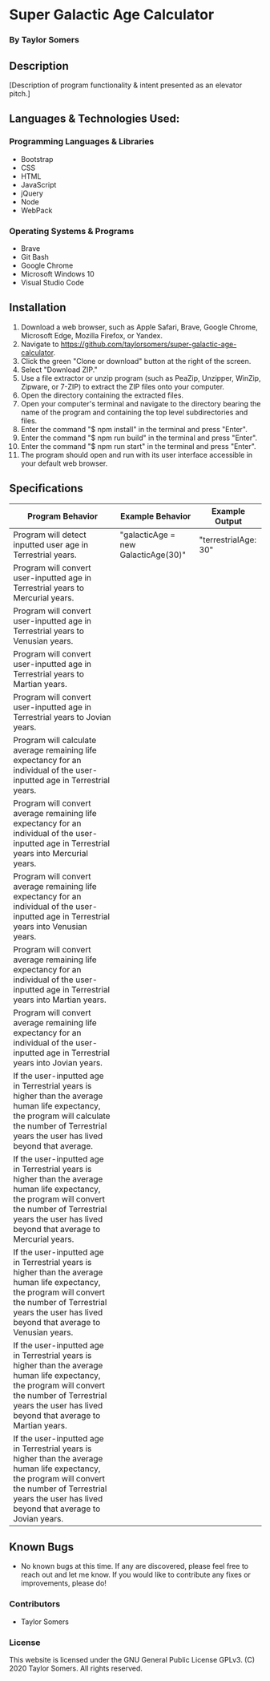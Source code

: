 # Super Galactic Age Calculator

  ### By Taylor Somers

## Description

  [Description of program functionality & intent presented as an elevator pitch.]

## Languages & Technologies Used:

  ### Programming Languages & Libraries
  * Bootstrap
  * CSS
  * HTML
  * JavaScript
  * jQuery
  * Node
  * WebPack

  ### Operating Systems & Programs
  * Brave
  * Git Bash
  * Google Chrome
  * Microsoft Windows 10
  * Visual Studio Code

## Installation

  1.  Download a web browser, such as Apple Safari, Brave, Google Chrome, Microsoft Edge, Mozilla Firefox, or Yandex.
  2.  Navigate to https://github.com/taylorsomers/super-galactic-age-calculator.
  3.  Click the green "Clone or download" button at the right of the screen.
  4.  Select "Download ZIP."
  5.  Use a file extractor or unzip program (such as PeaZip, Unzipper, WinZip, Zipware, or 7-ZIP) to extract the ZIP files onto your computer.
  6.  Open the directory containing the extracted files.
  7.  Open your computer's terminal and navigate to the directory bearing the name of the program and containing the top level subdirectories and files.
  8.  Enter the command "$ npm install" in the terminal and press "Enter".
  9.  Enter the command "$ npm run build" in the terminal and press "Enter".
  10. Enter the command "$ npm run start" in the terminal and press "Enter".
  11. The program should open and run with its user interface accessible in your default web browser.

## Specifications

  | Program Behavior | Example Behavior | Example Output |
  | ----------- | ----------- | ----------- |
  | Program will detect inputted user age in Terrestrial years. | "galacticAge = new GalacticAge(30)" | "terrestrialAge: 30" |
  | Program will convert user-inputted age in Terrestrial years to Mercurial years. |  |  |
  | Program will convert user-inputted age in Terrestrial years to Venusian years. |  |  |
  | Program will convert user-inputted age in Terrestrial years to Martian years. |  |  |
  | Program will convert user-inputted age in Terrestrial years to Jovian years. |  |  |
  | Program will calculate average remaining life expectancy for an individual of the user-inputted age in Terrestrial years. |  |  |
  | Program will convert average remaining life expectancy for an individual of the user-inputted age in Terrestrial years into Mercurial years. |  |  |
  | Program will convert average remaining life expectancy for an individual of the user-inputted age in Terrestrial years into Venusian years. |  |  |
  | Program will convert average remaining life expectancy for an individual of the user-inputted age in Terrestrial years into Martian years. |  |  |
  | Program will convert average remaining life expectancy for an individual of the user-inputted age in Terrestrial years into Jovian years. |  |  |
  | If the user-inputted age in Terrestrial years is higher than the average human life expectancy, the program will calculate the number of Terrestrial years the user has lived beyond that average. |  |  |
  | If the user-inputted age in Terrestrial years is higher than the average human life expectancy, the program will convert the number of Terrestrial years the user has lived beyond that average to Mercurial years. |  |  |
  | If the user-inputted age in Terrestrial years is higher than the average human life expectancy, the program will convert the number of Terrestrial years the user has lived beyond that average to Venusian years. |  |  |
  | If the user-inputted age in Terrestrial years is higher than the average human life expectancy, the program will convert the number of Terrestrial years the user has lived beyond that average to Martian years. |  |  |
  | If the user-inputted age in Terrestrial years is higher than the average human life expectancy, the program will convert the number of Terrestrial years the user has lived beyond that average to Jovian years. |  |  |
  

## Known Bugs

  * No known bugs at this time. If any are discovered, please feel free to reach out and let me know. If you would like to contribute any fixes or improvements, please do!

### Contributors

  * Taylor Somers

### License

This website is licensed under the GNU General Public License GPLv3. (C) 2020 Taylor Somers. All rights reserved.